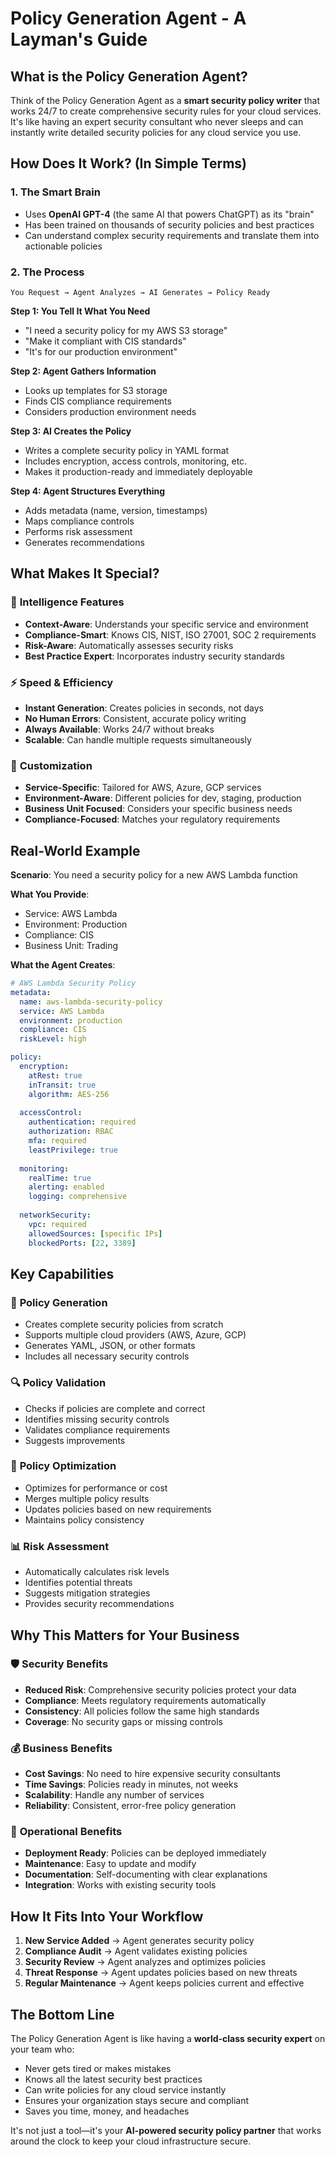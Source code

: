 # Policy Generation Agent - A Layman's Guide

## What is the Policy Generation Agent?

Think of the Policy Generation Agent as a **smart security policy writer** that works 24/7 to create comprehensive security rules for your cloud services. It's like having an expert security consultant who never sleeps and can instantly write detailed security policies for any cloud service you use.

## How Does It Work? (In Simple Terms)

### 1. **The Smart Brain**
- Uses **OpenAI GPT-4** (the same AI that powers ChatGPT) as its "brain"
- Has been trained on thousands of security policies and best practices
- Can understand complex security requirements and translate them into actionable policies

### 2. **The Process**
```
You Request → Agent Analyzes → AI Generates → Policy Ready
```

**Step 1: You Tell It What You Need**
- "I need a security policy for my AWS S3 storage"
- "Make it compliant with CIS standards"
- "It's for our production environment"

**Step 2: Agent Gathers Information**
- Looks up templates for S3 storage
- Finds CIS compliance requirements
- Considers production environment needs

**Step 3: AI Creates the Policy**
- Writes a complete security policy in YAML format
- Includes encryption, access controls, monitoring, etc.
- Makes it production-ready and immediately deployable

**Step 4: Agent Structures Everything**
- Adds metadata (name, version, timestamps)
- Maps compliance controls
- Performs risk assessment
- Generates recommendations

## What Makes It Special?

### 🧠 **Intelligence Features**
- **Context-Aware**: Understands your specific service and environment
- **Compliance-Smart**: Knows CIS, NIST, ISO 27001, SOC 2 requirements
- **Risk-Aware**: Automatically assesses security risks
- **Best Practice Expert**: Incorporates industry security standards

### ⚡ **Speed & Efficiency**
- **Instant Generation**: Creates policies in seconds, not days
- **No Human Errors**: Consistent, accurate policy writing
- **Always Available**: Works 24/7 without breaks
- **Scalable**: Can handle multiple requests simultaneously

### 🎯 **Customization**
- **Service-Specific**: Tailored for AWS, Azure, GCP services
- **Environment-Aware**: Different policies for dev, staging, production
- **Business Unit Focused**: Considers your specific business needs
- **Compliance-Focused**: Matches your regulatory requirements

## Real-World Example

**Scenario**: You need a security policy for a new AWS Lambda function

**What You Provide**:
- Service: AWS Lambda
- Environment: Production
- Compliance: CIS
- Business Unit: Trading

**What the Agent Creates**:
```yaml
# AWS Lambda Security Policy
metadata:
  name: aws-lambda-security-policy
  service: AWS Lambda
  environment: production
  compliance: CIS
  riskLevel: high

policy:
  encryption:
    atRest: true
    inTransit: true
    algorithm: AES-256
  
  accessControl:
    authentication: required
    authorization: RBAC
    mfa: required
    leastPrivilege: true
  
  monitoring:
    realTime: true
    alerting: enabled
    logging: comprehensive
  
  networkSecurity:
    vpc: required
    allowedSources: [specific IPs]
    blockedPorts: [22, 3389]
```

## Key Capabilities

### 📝 **Policy Generation**
- Creates complete security policies from scratch
- Supports multiple cloud providers (AWS, Azure, GCP)
- Generates YAML, JSON, or other formats
- Includes all necessary security controls

### 🔍 **Policy Validation**
- Checks if policies are complete and correct
- Identifies missing security controls
- Validates compliance requirements
- Suggests improvements

### 🔄 **Policy Optimization**
- Optimizes for performance or cost
- Merges multiple policy results
- Updates policies based on new requirements
- Maintains policy consistency

### 📊 **Risk Assessment**
- Automatically calculates risk levels
- Identifies potential threats
- Suggests mitigation strategies
- Provides security recommendations

## Why This Matters for Your Business

### 🛡️ **Security Benefits**
- **Reduced Risk**: Comprehensive security policies protect your data
- **Compliance**: Meets regulatory requirements automatically
- **Consistency**: All policies follow the same high standards
- **Coverage**: No security gaps or missing controls

### 💰 **Business Benefits**
- **Cost Savings**: No need to hire expensive security consultants
- **Time Savings**: Policies ready in minutes, not weeks
- **Scalability**: Handle any number of services
- **Reliability**: Consistent, error-free policy generation

### 🚀 **Operational Benefits**
- **Deployment Ready**: Policies can be deployed immediately
- **Maintenance**: Easy to update and modify
- **Documentation**: Self-documenting with clear explanations
- **Integration**: Works with existing security tools

## How It Fits Into Your Workflow

1. **New Service Added** → Agent generates security policy
2. **Compliance Audit** → Agent validates existing policies
3. **Security Review** → Agent analyzes and optimizes policies
4. **Threat Response** → Agent updates policies based on new threats
5. **Regular Maintenance** → Agent keeps policies current and effective

## The Bottom Line

The Policy Generation Agent is like having a **world-class security expert** on your team who:
- Never gets tired or makes mistakes
- Knows all the latest security best practices
- Can write policies for any cloud service instantly
- Ensures your organization stays secure and compliant
- Saves you time, money, and headaches

It's not just a tool—it's your **AI-powered security policy partner** that works around the clock to keep your cloud infrastructure secure.
